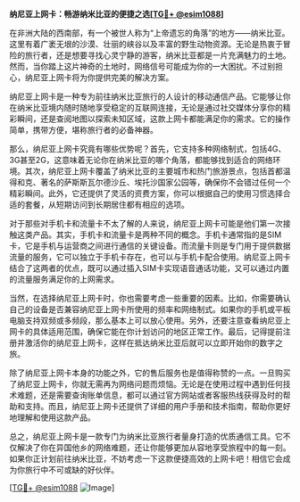 **纳尼亚上网卡：畅游纳米比亚的便捷之选[[TG💪+ @esim1088](https://t.me/s/esim1088)]**

在非洲大陆的西南部，有一个被世人称为“上帝遗忘的角落”的地方——纳米比亚。这里有着广袤无垠的沙漠、壮丽的峡谷以及丰富的野生动物资源。无论是热衷于冒险的旅行者，还是想要寻找心灵宁静的游客，纳米比亚都是一片充满魅力的土地。然而，当你踏上这片神奇的土地时，网络信号可能成为你的一大困扰。不过别担心，纳尼亚上网卡将为你提供完美的解决方案。

纳尼亚上网卡是一种专为前往纳米比亚旅行的人设计的移动通信产品。它能够让你在纳米比亚境内随时随地享受稳定的互联网连接，无论是通过社交媒体分享你的精彩瞬间，还是查阅地图以探索未知区域，这款上网卡都能满足你的需求。它的操作简单，携带方便，堪称旅行者的必备神器。

那么，纳尼亚上网卡究竟有哪些优势呢？首先，它支持多种网络制式，包括4G、3G甚至2G，这意味着无论你在纳米比亚的哪个角落，都能够找到适合的网络环境。其次，纳尼亚上网卡覆盖了纳米比亚的主要城市和热门旅游景点，包括首都温得和克、著名的萨斯斯瓦尔德沙丘、埃托沙国家公园等，确保你不会错过任何一个精彩瞬间。此外，它还提供了灵活的资费方案，你可以根据自己的使用习惯选择合适的套餐，从短期访问到长期居住都有相应的选项。

对于那些对手机卡和流量卡不太了解的人来说，纳尼亚上网卡可能是他们第一次接触这类产品。其实，手机卡和流量卡是两种不同的概念。手机卡通常指的是SIM卡，它是手机与运营商之间进行通信的关键设备。而流量卡则是专门用于提供数据流量的服务，它可以独立于手机卡存在，也可以与手机卡配合使用。纳尼亚上网卡结合了这两者的优点，既可以通过插入SIM卡实现语音通话功能，又可以通过内置的流量服务满足你的上网需求。

当然，在选择纳尼亚上网卡时，你也需要考虑一些重要的因素。比如，你需要确认自己的设备是否兼容纳尼亚上网卡所使用的频率和网络制式。如果你的手机或平板电脑支持双频或多频段，那么基本上可以放心使用。另外，还要注意查看纳尼亚上网卡的具体适用范围，确保它能在你计划访问的地区正常工作。最后，记得提前注册并激活你的纳尼亚上网卡，这样在抵达纳米比亚后就可以立即开始你的数字之旅。

除了纳尼亚上网卡本身的功能之外，它的售后服务也是值得称赞的一点。一旦购买了纳尼亚上网卡，你就无需再为网络问题而烦恼。无论是在使用过程中遇到任何技术难题，还是需要查询账单信息，都可以通过官方网站或者客服热线获得及时的帮助和支持。而且，纳尼亚上网卡还提供了详细的用户手册和技术指南，帮助你更好地理解和使用这款产品。

总之，纳尼亚上网卡是一款专门为纳米比亚旅行者量身打造的优质通信工具。它不仅解决了你在异国他乡的网络难题，还让你能够更加从容地享受旅程中的每一刻。如果你正计划前往纳米比亚，不妨考虑一下这款便捷高效的上网卡吧！相信它会成为你旅行中不可或缺的好伙伴。

[[TG💪+ @esim1088](https://t.me/s/esim1088) ![Image](https://i.postimg.cc/4NQfJmqS/Snipaste-2025-05-13-00-14-12.png)]